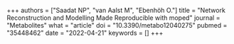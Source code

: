 +++
authors = ["Saadat NP", "van Aalst M", "Ebenhöh O."]
title = "Network Reconstruction and Modelling Made Reproducible with moped"
journal = "Metabolites"
what = "article"
doi = "10.3390/metabo12040275"
pubmed = "35448462"
date = "2022-04-21"
keywords = []
+++

